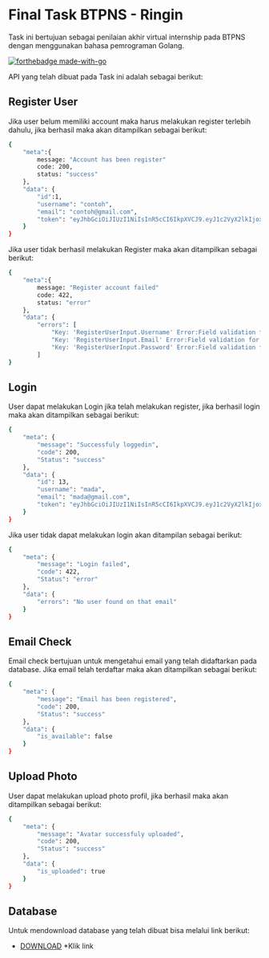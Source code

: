 # Final Task BTPNS - Ringin
Task ini bertujuan sebagai penilaian akhir virtual internship pada BTPNS dengan menggunakan bahasa pemrograman Golang.

[![forthebadge made-with-go](http://ForTheBadge.com/images/badges/made-with-go.svg)](https://go.dev/)

API yang telah dibuat pada Task ini adalah sebagai berikut:


## Register User
Jika user belum memiliki account maka harus melakukan register terlebih dahulu, jika berhasil maka akan ditampilkan sebagai berikut:

```sh
{
    "meta":{
        message: "Account has been register"
        code: 200,
        status: "success"
    },
    "data": {
        "id":1,
        "username": "contoh",
        "email": "contoh@gmail.com",
        "token": "eyJhbGciOiJIUzI1NiIsInR5cCI6IkpXVCJ9.eyJ1c2VyX2lkIjoxM30.nqm1sK4i0kcst1s-ZiB99kOPmN6h5Uhi82gjJu2If8E"
    }
}
```

Jika user tidak berhasil melakukan Register maka akan ditampilkan sebagai berikut:

```sh
{
    "meta":{
        message: "Register account failed"
        code: 422,
        status: "error"
    },
    "data": {
        "errors": [
            "Key: 'RegisterUserInput.Username' Error:Field validation for 'Username' failed on the 'required' tag",
            "Key: 'RegisterUserInput.Email' Error:Field validation for 'Email' failed on the 'required' tag",
            "Key: 'RegisterUserInput.Password' Error:Field validation for 'Password' failed on the 'required' tag"
        ]
}
```


## Login

User dapat melakukan Login jika telah melakukan register, jika berhasil login maka akan ditampilkan sebagai berikut:

```sh
{
    "meta": {
        "message": "Successfuly loggedin",
        "code": 200,
        "Status": "success"
    },
    "data": {
        "id": 13,
        "username": "mada",
        "email": "mada@gmail.com",
        "token": "eyJhbGciOiJIUzI1NiIsInR5cCI6IkpXVCJ9.eyJ1c2VyX2lkIjoxM30.nqm1sK4i0kcst1s-ZiB99kOPmN6h5Uhi82gjJu2If8E"
    }
}
```

Jika user tidak dapat melakukan login akan ditampilan sebagai berikut:
```sh
{
    "meta": {
        "message": "Login failed",
        "code": 422,
        "Status": "error"
    },
    "data": {
        "errors": "No user found on that email"
    }
}
```

## Email Check

Email check bertujuan untuk mengetahui email yang telah didaftarkan pada database. Jika email telah terdaftar maka akan ditampilkan sebagai berikut:

```sh
{
    "meta": {
        "message": "Email has been registered",
        "code": 200,
        "Status": "success"
    },
    "data": {
        "is_available": false
    }
}
```

## Upload Photo
User dapat melakukan upload photo profil, jika berhasil maka akan ditampilkan sebagai berikut:
```sh
{
    "meta": {
        "message": "Avatar successfuly uploaded",
        "code": 200,
        "Status": "success"
    },
    "data": {
        "is_uploaded": true
    }
}
```

## Database
Untuk mendownload database yang telah dibuat bisa melalui link berikut:
- [DOWNLOAD](https://drive.google.com/file/d/1At8GLy29QPYYwaF1BrjyP5ubb69GX5bK/view?usp=sharing)  *Klik link 



